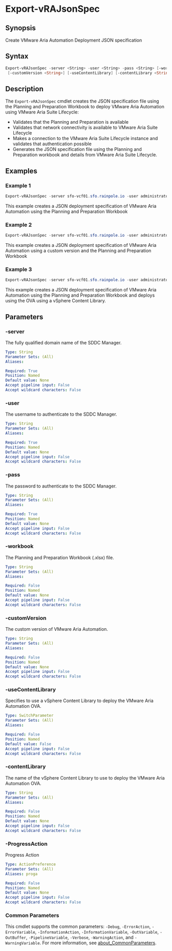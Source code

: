 # Export-vRAJsonSpec

## Synopsis

Create VMware Aria Automation Deployment JSON specification

## Syntax

```powershell
Export-vRAJsonSpec -server <String> -user <String> -pass <String> [-workbook <String>]
 [-customVersion <String>] [-useContentLibrary] [-contentLibrary <String>] [-ProgressAction <ActionPreference>] [<CommonParameters>]
```

## Description

The `Export-vRAJsonSpec` cmdlet creates the JSON specification file using the Planning and Preparation Workbook
to deploy VMware Aria Automation using VMware Aria Suite Lifecycle:

- Validates that the Planning and Preparation is available
- Validates that network connectivity is available to VMware Aria Suite Lifecycle
- Makes a connection to the VMware Aria Suite Lifecycle instance and validates that authentication possible
- Generates the JSON specification file using the Planning and Preparation workbook and details from VMware Aria Suite Lifecycle.

## Examples

### Example 1

```powershell
Export-vRAJsonSpec -server sfo-vcf01.sfo.rainpole.io -user administrator@vsphere.local -pass VMw@re1! -workbook .\pnp-workbook.xlsx
```

This example creates a JSON deployment specification of VMware Aria Automation using the Planning and Preparation Workbook

### Example 2

```powershell
Export-vRAJsonSpec -server sfo-vcf01.sfo.rainpole.io -user administrator@vsphere.local -pass VMw@re1! -workbook .\pnp-workbook.xlsx -customVersion 8.10.0
```

This example creates a JSON deployment specification of VMware Aria Automation using a custom version and the Planning and Preparation Workbook

### Example 3

```powershell
Export-vRAJsonSpec -server sfo-vcf01.sfo.rainpole.io -user administrator@vsphere.local -pass VMw@re1! -workbook .\pnp-workbook.xlsx -useContentLibrary -contentLibrary Operations
```

This example creates a JSON deployment specification of VMware Aria Automation using the Planning and Preparation Workbook and deploys using the OVA using a vSphere Content Library.

## Parameters

### -server

The fully qualified domain name of the SDDC Manager.

```yaml
Type: String
Parameter Sets: (All)
Aliases:

Required: True
Position: Named
Default value: None
Accept pipeline input: False
Accept wildcard characters: False
```

### -user

The username to authenticate to the SDDC Manager.

```yaml
Type: String
Parameter Sets: (All)
Aliases:

Required: True
Position: Named
Default value: None
Accept pipeline input: False
Accept wildcard characters: False
```

### -pass

The password to authenticate to the SDDC Manager.

```yaml
Type: String
Parameter Sets: (All)
Aliases:

Required: True
Position: Named
Default value: None
Accept pipeline input: False
Accept wildcard characters: False
```

### -workbook

The Planning and Preparation Workbook (.xlsx) file.

```yaml
Type: String
Parameter Sets: (All)
Aliases:

Required: False
Position: Named
Default value: None
Accept pipeline input: False
Accept wildcard characters: False
```

### -customVersion

The custom version of VMware Aria Automation.

```yaml
Type: String
Parameter Sets: (All)
Aliases:

Required: False
Position: Named
Default value: None
Accept pipeline input: False
Accept wildcard characters: False
```

### -useContentLibrary

Specifies to use a vSphere Content Library to deploy the VMware Aria Automation OVA.

```yaml
Type: SwitchParameter
Parameter Sets: (All)
Aliases:

Required: False
Position: Named
Default value: False
Accept pipeline input: False
Accept wildcard characters: False
```

### -contentLibrary

The name of the vSphere Content Library to use to deploy the VMware Aria Automation OVA.

```yaml
Type: String
Parameter Sets: (All)
Aliases:

Required: False
Position: Named
Default value: None
Accept pipeline input: False
Accept wildcard characters: False
```

### -ProgressAction

Progress Action

```yaml
Type: ActionPreference
Parameter Sets: (All)
Aliases: proga

Required: False
Position: Named
Default value: None
Accept pipeline input: False
Accept wildcard characters: False
```

### Common Parameters

This cmdlet supports the common parameters: `-Debug`, `-ErrorAction`, `-ErrorVariable`, `-InformationAction`, `-InformationVariable`, `-OutVariable`, `-OutBuffer`, `-PipelineVariable`, `-Verbose`, `-WarningAction`, and `-WarningVariable`. For more information, see [about_CommonParameters](http://go.microsoft.com/fwlink/?LinkID=113216).
